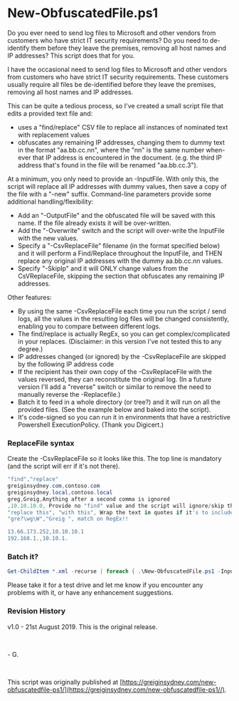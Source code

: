 # New-ObfuscatedFile.ps1
Do you ever need to send log files to Microsoft and other vendors from customers who have strict IT security requirements? Do you need to de-identify them before they leave the premises, removing all host names and IP addresses? This script does that for you.

I have the occasional need to send log files to Microsoft and other vendors from customers who have strict IT security requirements. These customers usually require all files be de-identified before they leave the premises,  removing all host names and IP addresses.</span></p>
This can be quite a tedious process, so I've created a small script file that edits a provided text file and:

- uses a "find/replace" CSV file to replace all instances of nominated text with replacement values
- obfuscates any remaining IP addresses, changing them to dummy text in the format "aa.bb.cc.nn", where the "nn" is the same number when-ever that IP address is encountered in the document. (e.g. the third IP address that's found  in the file will be renamed "aa.bb.cc.3").

At a minimum, you only need to provide an -InputFile. With only this, the script will replace all IP addresses with dummy values, then save a copy of the file with a "-new" suffix.
Command-line parameters provide some additional handling/flexibility:

- Add an "-OutputFile" and the obfuscated file will be saved with this name. If the file already exists it will be over-written.
- Add the "-Overwrite" switch and the script will over-write the InputFile with the new values.
- Specify a "-CsvReplaceFile" filename (in the format specified below) and it will perform a Find/Replace throughout the InputFile, and THEN replace any original IP addresses with the dummy aa.bb.cc.nn values.
- Specify "-SkipIp" and it will ONLY change values from the CsVReplaceFile, skipping the section that obfuscates any remaining IP addresses.

Other features:

- By using the same -CsvReplaceFile each time you run the script / send logs, all the values in the resulting log files will be changed consistently, enabling you to compare between different logs.
- The find/replace is actually RegEx, so you can get complex/complicated in your replaces. (Disclaimer: in this version I've not tested this to any degree.)
- IP addresses changed (or ignored) by the -CsvReplaceFile are skipped by the following IP address code
- If the recipient has their own copy of the -CsvReplaceFile with the values reversed, they can reconstitute the original log. (In a future version I'll add a "reverse" switch or similar to remove the need to manually reverse  the -Replacefile.)
- Batch it to feed in a whole directory (or tree?) and it will run on all the provided files. (See the example below and baked into the script).
- It's code-signed so you can run it in environments that have a restrictive Powershell ExecutionPolicy. (Thank you Digicert.)


### ReplaceFile syntax
Create the -CsvReplaceFile so it looks like this. The top line is mandatory (and the script will err if it's not there).
```powershell
"find","replace"
greiginsydney.com,contoso.com
greiginsydney.local,contoso.local
greg,Greig,Anything after a second comma is ignored
,10.10.10.0, Provide no "find" value and the script will ignore/skip the replace value in the later IP replacement code
"replace this", "with this", Wrap the text in quotes if it's to include a space or match a comma
"gre?\wg\W","Greig ", match on RegEx!!

13.66.173.252,10.10.10.1
192.168.1.,10.10.1.
```

### Batch it?
```powershell
Get-ChildItem *.xml -recurse | foreach { .\New-ObfuscatedFile.ps1 -InputFile $_.Fullname -CsvReplaceFile MyReplaceFile.csv }
```

Please take it for a test drive and let me know if you encounter any problems with it, or have any enhancement suggestions.

### Revision History
v1.0 - 21st August 2019. This is the original release.

<br>

\- G.

<br>

This script was originally published at [https://greiginsydney.com/new-obfuscatedfile-ps1/](https://greiginsydney.com/new-obfuscatedfile-ps1//).

